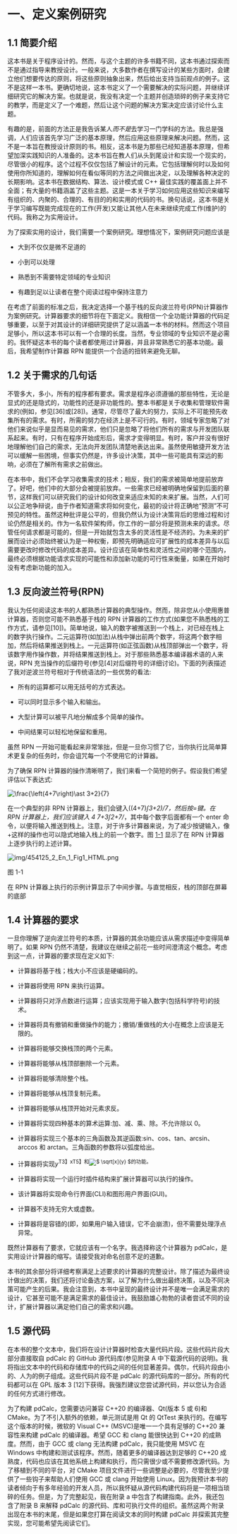 # 一、定义案例研究

## 1.1 简要介绍

这本书是关于程序设计的。然而，与这个主题的许多书籍不同，这本书通过探索而不是通过指导来教授设计。一般来说，大多数作者在撰写设计的某些方面时，会建立他们想要传达的原则，将这些原则抽象出来，然后给出支持当前观点的例子。这不是这样一本书。更确切地说，这本书定义了一个需要解决的实际问题，并继续详细研究它的解决方案。也就是说，我没有决定一个主题并创造琐碎的例子来支持它的教学，而是定义了一个难题，然后让这个问题的解决方案决定应该讨论什么主题。

有趣的是，前面的方法正是我告诉某人*而不是*去学习一门学科的方法。我总是强调，人们应该首先学习广泛的基本原理，然后应用这些原理来解决问题。然而，这不是一本旨在教授设计原则的书。相反，这本书是为那些已经知道基本原理，但希望加深实践知识的人准备的。这本书旨在教人们从头到尾设计和实现一个现实的，尽管很小的程序。这个过程不仅仅包括了解设计的元素。它包括理解何时以及如何使用你所知道的，理解如何在看似等同的方法之间做出决定，以及理解各种决定的长期影响。这本书在数据结构、算法、设计模式或 C++ 最佳实践的覆盖面上并不全面；有大量的书籍涵盖了这些主题。这是一本关于学习如何应用这些知识来编写有组织的、内聚的、合理的、有目的的和实用的代码的书。换句话说，这本书是关于学习编写既能完成现在的工作(开发)又能让其他人在未来继续完成工作(维护)的代码。我称之为实用设计。

为了探索实用的设计，我们需要一个案例研究。理想情况下，案例研究问题应该是

*   大到不仅仅是微不足道的

*   小到可以处理

*   熟悉到不需要特定领域的专业知识

*   有趣到足以让读者在整个阅读过程中保持注意力

在考虑了前面的标准之后，我决定选择一个基于栈的反向波兰符号(RPN)计算器作为案例研究。计算器要求的细节将在下面定义。我相信一个全功能计算器的代码足够重要，以至于对其设计的详细研究提供了足以涵盖一本书的材料。然而这个项目足够小，所以这本书可以有一个合理的长度。当然，专业领域的专业知识不是必需的。我怀疑这本书的每个读者都使用过计算器，并且非常熟悉它的基本功能。最后，我希望制作计算器 RPN 能提供一个合适的扭转来避免无聊。

## 1.2 关于需求的几句话

不管多大，多小，所有的程序都有要求。需求是程序必须遵循的那些特性，无论是显式的还是隐式的，功能性的还是非功能性的。整本书都是关于收集和管理软件需求的(例如，参见[36]或[28])。通常，尽管尽了最大的努力，实际上不可能预先收集所有的需求。有时，所需的努力在经济上是不可行的。有时，领域专家忽略了对他们来说似乎是显而易见的需求，他们只是忽略了将他们所有的需求与开发团队联系起来。有时，只有在程序开始成形后，需求才变得明显。有时，客户并没有很好地理解他们自己的需求，无法向开发团队清楚地表达出来。虽然使用敏捷开发方法可以缓解一些困境，但事实仍然是，许多设计决策，其中一些可能具有深远的影响，必须在了解所有需求之前做出。

在本书中，我们不会学习收集需求的技术；相反，我们的需求被简单地提前放弃了。好吧，他们中的大部分会被提前放弃。一些需求已经被明确地保留到后面的章节，这样我们可以研究我们的设计如何改变来适应未知的未来扩展。当然，人们可以公正地争辩说，由于作者知道需求将如何变化，最初的设计将正确地“预测”不可预见的特性。虽然这种批评是公平的，但我仍然认为设计决策背后的思维过程和讨论仍然是相关的。作为一名软件架构师，你工作的一部分将是预测未来的请求。尽管任何请求都是可能的，但是一开始就包含太多的灵活性是不经济的。为未来的扩展而设计必须始终被认为是一种权衡，即预先明确适应可扩展性的成本差异与以后需要更改时修改代码的成本差异。设计应该在简单性和灵活性之间的哪个范围内，最终必须根据功能请求实现的可能性和添加新功能的可行性来衡量，如果在开始时没有考虑新功能的加入。

## 1.3 反向波兰符号(RPN)

我认为任何阅读这本书的人都熟悉计算器的典型操作。然而，除非您从小使用惠普计算器，否则您可能不熟悉基于栈的 RPN 计算器的工作方式(如果您不熟悉栈的工作方式，请参见[10])。简单地说，输入的数字被推送到一个栈上，对已经在栈上的数字执行操作。二元运算符(如加法)从栈中弹出前两个数字，将这两个数字相加，然后将结果推送到栈上。一元运算符(如正弦函数)从栈顶部弹出一个数字，将该数字用作操作数，并将结果推送到栈上。对于那些熟悉基本编译器术语的人来说，RPN 充当操作的后缀符号(参见[4]对后缀符号的详细讨论)。下面的列表描述了我对逆波兰符号相对于传统语法的一些优势的看法:

*   所有的运算都可以用无括号的方式表达。

*   可以同时显示多个输入和输出。

*   大型计算可以被平凡地分解成多个简单的操作。

*   中间结果可以轻松地保留和重用。

虽然 RPN 一开始可能看起来非常笨拙，但是一旦你习惯了它，当你执行比简单算术更复杂的任务时，你会诅咒每一个不使用它的计算器。

为了确保 RPN 计算器的操作清晰明了，我们来看一个简短的例子。假设我们希望评估以下表达式:

![$$ \frac{\left(4+7\right)\ast 3+2}{7} $$](img/454125_2_En_1_Chapter_TeX_Equa.png)

在一个典型的非 RPN 计算器上，我们会键入((4+7)*∫*3+2)*/*7，然后按=键。在 RPN 计算器上，我们应该键入 4 7+3*∫*2+7*/*，其中每个数字后面都有一个 enter 命令，以便将输入推送到栈上。注意，对于许多计算器来说，为了减少按键输入，像+这样的操作也可以隐式地输入栈上的前一个数字。图 [1-1](#Fig1) 显示了在 RPN 计算器上逐步执行的上述计算。

![img/454125_2_En_1_Fig1_HTML.png](img/454125_2_En_1_Fig1_HTML.png)

图 1-1

在 RPN 计算器上执行的示例计算显示了中间步骤。与直觉相反，栈的顶部在屏幕的底部

## 1.4 计算器的要求

一旦你理解了逆向波兰符号的本质，计算器的其余功能应该从需求描述中变得简单明了。如果 RPN 仍然不清楚，我建议在继续之前花一些时间澄清这个概念。考虑到这一点，计算器的要求现在定义如下:

*   计算器将基于栈；栈大小不应该是硬编码的。

*   计算器将使用 RPN 来执行运算。

*   计算器将只对浮点数进行运算；应该实现用于输入数字(包括科学符号)的技术。

*   计算器将具有撤销和重做操作的能力；撤销/重做栈的大小在概念上应该是无限的。

*   计算器将能够交换栈顶的两个元素。

*   计算器将能够从栈顶部删除一个元素。

*   计算器将能够清除整个栈。

*   计算器将能够从栈顶复制元素。

*   计算器将能够从栈顶开始对元素求反。

*   计算器将实现四种基本的算术运算:加、减、乘、除。不允许除以 0。

*   计算器将实现三个基本的三角函数及其逆函数:sin、cos、tan、arcsin、arccos 和 arctan。三角函数的参数将以弧度给出。

*   计算器将实现*y*<sup>T3】xT5】和![$ \sqrt[x]{y} $](img/454125_2_En_1_Chapter_TeX_IEq1.png)的功能。</sup>

*   计算器将实现一个运行时插件结构来扩展计算器可以执行的操作。

*   该计算器将实现命令行界面(CLI)和图形用户界面(GUI)。

*   计算器不支持无穷大或虚数。

*   计算器将是容错的(即，如果用户输入错误，它不会崩溃)，但不需要处理浮点异常。

既然计算器有了要求，它就应该有一个名字。我选择称这个计算器为 pdCalc，是实用设计计算器的缩写。请接受我对命名创意不足的道歉。

本书的其余部分将详细考察满足上述要求的计算器的完整设计。除了描述为最终设计做出的决策，我们还将讨论备选方案，以了解为什么做出最终决策，以及不同决策可能产生的后果。我会注意到，本书中呈现的最终设计并不是唯一会满足需求的设计，它甚至可能不是满足需求的最佳设计。我鼓励雄心勃勃的读者尝试不同的设计，扩展计算器以满足他们自己的需求和兴趣。

## 1.5 源代码

在本书的整个文本中，我们将在设计计算器时检查大量代码片段。这些代码片段大部分直接取自 pdCalc 的 GitHub 源代码库(参见附录 A 中下载源代码的说明)。我将指出文本中的代码和存储库中的代码之间的任何显著差异。偶尔，代码片段由小的、人为的例子组成。这些代码片段不是 pdCalc 的源代码库的一部分。所有的代码都可以在 GPL 版本 3 [12]下获得。我强烈建议您尝试源代码，并以您认为合适的任何方式进行修改。

为了构建 pdCalc，您需要访问兼容 C++20 的编译器、Qt(版本 5 或 6)和 CMake。为了不引入额外的依赖，单元测试是用 Qt 的 QtTest 来执行的。在编写这个版本的时候，微软的 Visual C++ (MSVC)是唯一一个具有足够的 C++20 兼容性来构建 pdCalc 的编译器。希望 GCC 和 clang 能很快达到 C++20 的成熟度。然而，由于 GCC 或 clang 无法构建 pdCalc，我只能使用 MSVC 在 Windows 中构建和测试该程序。然而，随着更多的编译器达到足够的 C++20 成熟度，代码也应该在其他系统上构建和执行，而只需很少或不需要修改源代码。为了移植到不同的平台，对 CMake 项目文件进行一些调整是必要的，尽管我至少提供了一些钩子来帮助人们使用 GCC 或 clang 开始使用 Linux。因为我预计本书的读者倾向于有多年经验的开发人员，所以我怀疑从源代码构建代码将是一项相当琐碎的任务。但是，为了完整起见，我在附录 a 中包含了构建指南。此外，我还包含了附录 B 来解释 pdCalc 的源代码、库和可执行文件的组织。虽然这两个附录出现在本书的末尾，但是如果您打算在阅读文本的同时构建 pdCalc 并探索其完整实现，您可能希望先阅读它们。